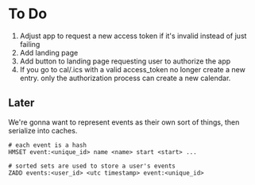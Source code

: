 # To Do

1. Adjust app to request a new access token if it's invalid instead of just failing
2. Add landing page
3. Add button to landing page requesting user to authorize the app
4. If you go to cal/<something>.ics with a valid access_token no longer create a new entry. only the authorization process can create a new calendar.


## Later

We're gonna want to represent events as their own sort of things, then serialize into caches.

```
# each event is a hash
HMSET event:<unique_id> name <name> start <start> ...

# sorted sets are used to store a user's events
ZADD events:<user_id> <utc timestamp> event:<unique_id>
```